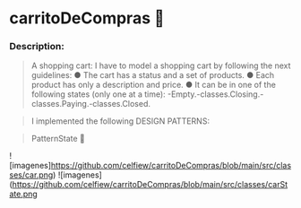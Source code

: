 # carritoDeCompras :money_with_wings:

### Description:

>A shopping cart: I have to model a shopping cart by following
>the next guidelines:
>● The cart has a status and a set of products. 
>● Each product has only a description and price. 
>● It can be in one of the following states (only one at a time): -Empty.-classes.Closing.-classes.Paying.-classes.Closed.


>I implemented the following DESIGN PATTERNS:

>PatternState :door:

![imagenes]https://github.com/celfiew/carritoDeCompras/blob/main/src/classes/car.png)
![imagenes](https://github.com/celfiew/carritoDeCompras/blob/main/src/classes/carState.png
